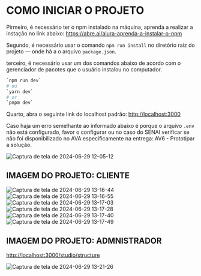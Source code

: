 # COMO INICIAR O PROJETO

Pirmeiro, é necessário ter o npm instalado na máquina, aprenda a realizar a instação no link abaixo:
https://abre.ai/alura-aprenda-a-instalar-o-npm

Segundo, é necessário usar o comando `npm run install` no diretório raiz do projeto — onde há a o arquivo `package.json`.

terceiro, é necessário usar um dos comandos abaixo de acordo com o gerenciador de pacotes que o usuário instalou no computador.

```bash
`npm run dev`
# ou
`yarn dev`
# or
`pnpm dev`
```
Quarto, abra o seguinte link do localhost padrão: [http://localhost:3000](http://localhost:3000) 

Caso haja um erro semelhante ao informado abaixo é porque o arquivo `.env` não está configurado, favor o configurar ou no caso do SENAI verificar se não foi disponibilizado no AVA especificamente na entrega: AV6 - Prototipar a solução. 

![Captura de tela de 2024-06-29 12-05-12](https://github.com/raldineyr/BACK-END/assets/64384382/4ad201b1-470a-48d6-8c9d-6f8f5cb35fa5)

## IMAGEM DO PROJETO: CLIENTE


![Captura de tela de 2024-06-29 13-16-44](https://github.com/raldineyr/algorithms-and-data-structures/assets/64384382/75d69223-db00-4d0a-b018-425242b42183)
![Captura de tela de 2024-06-29 13-16-55](https://github.com/raldineyr/algorithms-and-data-structures/assets/64384382/83ffff7a-5a19-4815-b429-23ecc07682e6)
![Captura de tela de 2024-06-29 13-17-03](https://github.com/raldineyr/algorithms-and-data-structures/assets/64384382/3559b486-dedd-437f-bc2d-1d6b806f2ec3)
![Captura de tela de 2024-06-29 13-17-28](https://github.com/raldineyr/algorithms-and-data-structures/assets/64384382/4edec4af-9039-4f90-bf3b-dfa53f69f7df)
![Captura de tela de 2024-06-29 13-17-40](https://github.com/raldineyr/algorithms-and-data-structures/assets/64384382/f440d6e5-d258-4188-b381-c6e26123b029)
![Captura de tela de 2024-06-29 13-17-49](https://github.com/raldineyr/algorithms-and-data-structures/assets/64384382/55464d05-786e-4e50-8b1a-da9552c06b66)



## IMAGEM DO PROJETO: ADMNISTRADOR

[http://localhost:3000/studio/structure](http://localhost:3000/studio/structure) 

![Captura de tela de 2024-06-29 13-21-26](https://github.com/raldineyr/algorithms-and-data-structures/assets/64384382/30d31af5-59ef-4167-b81b-3d1e76b1c03d)



